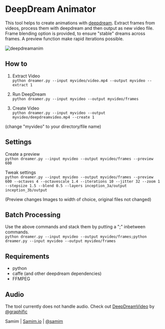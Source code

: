 # DeepDream Animator

This tool helps to create animations with [deepdream](github.com/google/deepdream).
Extract frames from videos, process them with deepdream and then output as new video file.
Frame blending option is provided, to ensure "stable" dreams across frames.
A preview function make rapid iterations possible.

![deepdreamanim](https://i.imgur.com/JiMIQ01.gif "deep dream animation")

## How to
1. Extract Video  
`python dreamer.py --input myvideo/video.mp4 --output myvideo --extract 1`

2. Run DeepDream  
`python dreamer.py --input myvideo --output myvideo/frames`

3. Create Video  
`python dreamer.py --input myvideo --output myvideo/deepdreamvideo.mp4 --create 1`

(change "myvideo" to your directory/file name)


## Settings
Create a preview  
`python dreamer.py --input myvideo --output myvideo/frames --preview 600 `

Tweak settings  
`python dreamer.py --input myvideo --output myvideo/frames --preview 600 --octaves 4 --octavescale 1.4 --iterations 10 --jitter 32 --zoom 1 --stepsize 1.5 --blend 0.5 --layers inception_3a/output inception_3b/output`

(Preview changes Images to width of choice, original files not changed)

## Batch Processing
Use the above commands and stack them by putting a ";" inbetween commands.  
`python dreamer.py --input myvideo --output myvideo/frames;python dreamer.py --input myvideo --output myvideo/frames`


## Requirements
- python
- caffe (and other deepdream dependencies)
- FFMPEG

## Audio
The tool currently does not handle audio.
Check out [DeepDreamVideo](github.com/graphific/DeepDreamVideo) by [@graphific](twitter.com/graphific)



Samim | [Samim.io](samim.io) | [@samim](twitter.com/samim)
